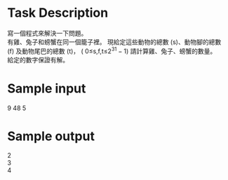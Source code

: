 # Task Description
寫一個程式來解決一下問題。<br>
有雞、兔子和螃蟹在同一個籠子裡。 現給定這些動物的總數 (s)、動物腳的總數 (f) 及動物尾巴的總數 (t)， (
0≤s,f,t≤$2^31−1$) 請計算雞、兔子、螃蟹的數量。<br>
給定的數字保證有解。
# Sample input
9 48 5
# Sample output
2\
3\
4
